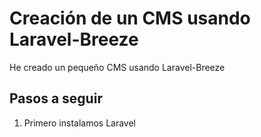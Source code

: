 # Creación de un CMS usando Laravel-Breeze
He creado un pequeño CMS usando Laravel-Breeze
## Pasos a seguir
1. Primero instalamos Laravel 
